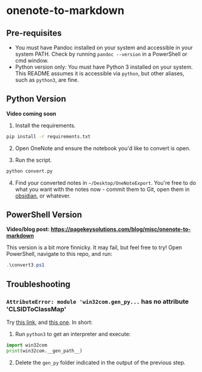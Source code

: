 # onenote-to-markdown

## Pre-requisites

- You must have Pandoc installed on your system and accessible in your system PATH. Check by running `pandoc --version` in a PowerShell or cmd window.
- Python version only: You must have Python 3 installed on your system. This README assumes it is accessible via `python`, but other aliases, such as `python3`, are fine.

## Python Version

**Video coming soon**

1. Install the requirements.

```bash
pip install -r requirements.txt
```

2. Open OneNote and ensure the notebook you'd like to convert is open.

3. Run the script.

```bash
python convert.py
```

4. Find your converted notes in `~/Desktop/OneNoteExport`. You're free to do what you want with the notes now - commit them to Git, open them in [obsidian](https://obsidian.md), or whatever.

## PowerShell Version

**Video/blog post: https://pagekeysolutions.com/blog/misc/onenote-to-markdown**

This version is a bit more finnicky. It may fail, but feel free to try! Open PowerShell, navigate to this repo, and run:

```ps1
.\convert3.ps1
```

## Troubleshooting

### `AttributeError: module 'win32com.gen_py...` has no attribute 'CLSIDToClassMap'

Try [this link](https://stackoverflow.com/questions/52889704/python-win32com-excel-com-model-started-generating-errors), and [this one](https://stackoverflow.com/questions/33267002/why-am-i-suddenly-getting-a-no-attribute-clsidtopackagemap-error-with-win32com). In short:

1. Run `python3` to get an interpreter and execute:

```python
import win32com
print(win32com.__gen_path__)
```

2. Delete the `gen_py` folder indicated in the output of the previous step.
